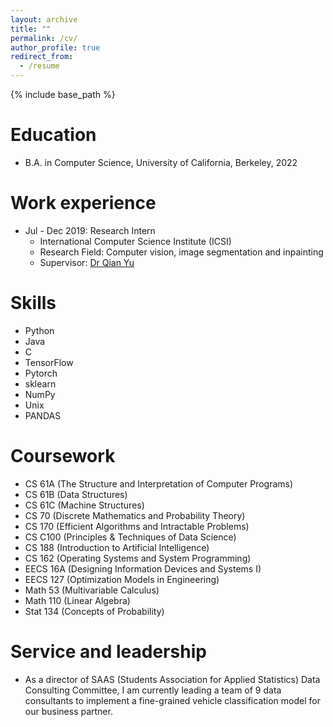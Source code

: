 ```yaml
---
layout: archive
title: ""
permalink: /cv/
author_profile: true
redirect_from:
  - /resume
---
```


{% include base_path %}

Education
======
* B.A. in Computer Science, University of California, Berkeley, 2022

Work experience
======
* Jul - Dec 2019: Research Intern
  * International Computer Science Institute (ICSI)
  * Research Field: Computer vision, image segmentation and inpainting
  * Supervisor: <a href="https://yuqian1023.github.io/">Dr Qian Yu</a>
  
Skills
======
* Python
* Java
* C
* TensorFlow
* Pytorch
* sklearn
* NumPy
* Unix
* PANDAS

Coursework
======
* CS 61A (The Structure and Interpretation of Computer Programs)
* CS 61B (Data Structures)
* CS 61C (Machine Structures)
* CS 70 (Discrete Mathematics and Probability Theory)
* CS 170 (Efficient Algorithms and Intractable Problems)
* CS C100 (Principles & Techniques of Data Science)
* CS 188 (Introduction to Artificial Intelligence)
* CS 162 (Operating Systems and System Programming)
* EECS 16A (Designing Information Devices and Systems I)
* EECS 127 (Optimization Models in Engineering)
* Math 53 (Multivariable Calculus)
* Math 110 (Linear Algebra)
* Stat 134 (Concepts of Probability)

Service and leadership
======
* As a director of SAAS (Students Association for Applied Statistics) Data Consulting Committee, I am currently leading a team of 9 data consultants to implement a fine-grained vehicle classification model for our business partner.
